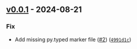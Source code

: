 ## [v0.0.1](https://github.com/DS4SD/quackling/releases/tag/v0.0.1) - 2024-08-21

### Fix

* Add missing py.typed marker file ([#2](https://github.com/DS4SD/quackling/issues/2)) ([`4991d1c`](https://github.com/DS4SD/quackling/commit/4991d1c1a054aa6c5b7144da627bbe9cfc0c1c7f))
